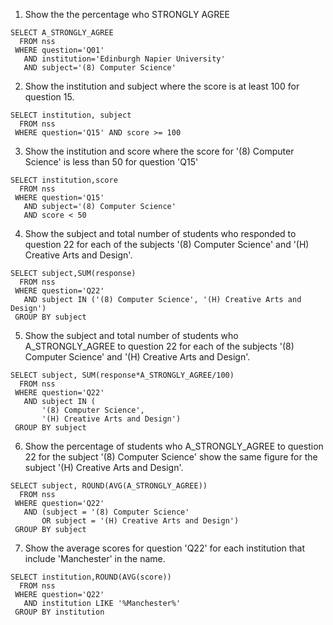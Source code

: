 1. Show the the percentage who STRONGLY AGREE

```
SELECT A_STRONGLY_AGREE
  FROM nss
 WHERE question='Q01'
   AND institution='Edinburgh Napier University'
   AND subject='(8) Computer Science'
```

2. Show the institution and subject where the score is at least 100 for question 15.

```
SELECT institution, subject
  FROM nss
 WHERE question='Q15' AND score >= 100
```

3. Show the institution and score where the score for '(8) Computer Science' is less than 50 for question 'Q15'

```
SELECT institution,score
  FROM nss
 WHERE question='Q15'
   AND subject='(8) Computer Science'
   AND score < 50
```

4. Show the subject and total number of students who responded to question 22 for each of the subjects '(8) Computer Science' and '(H) Creative Arts and Design'.

```
SELECT subject,SUM(response)
  FROM nss
 WHERE question='Q22'
   AND subject IN ('(8) Computer Science', '(H) Creative Arts and Design')
 GROUP BY subject
```

5. Show the subject and total number of students who A_STRONGLY_AGREE to question 22 for each of the subjects '(8) Computer Science' and '(H) Creative Arts and Design'.

```
SELECT subject, SUM(response*A_STRONGLY_AGREE/100)
  FROM nss
 WHERE question='Q22'
   AND subject IN (
       '(8) Computer Science',
       '(H) Creative Arts and Design')
 GROUP BY subject
```

6. Show the percentage of students who A_STRONGLY_AGREE to question 22 for the subject '(8) Computer Science' show the same figure for the subject '(H) Creative Arts and Design'.

```
SELECT subject, ROUND(AVG(A_STRONGLY_AGREE))
  FROM nss
 WHERE question='Q22'
   AND (subject = '(8) Computer Science'
       OR subject = '(H) Creative Arts and Design')
 GROUP BY subject
```

7. Show the average scores for question 'Q22' for each institution that include 'Manchester' in the name.

```
SELECT institution,ROUND(AVG(score))
  FROM nss
 WHERE question='Q22'
   AND institution LIKE '%Manchester%'
 GROUP BY institution
```

